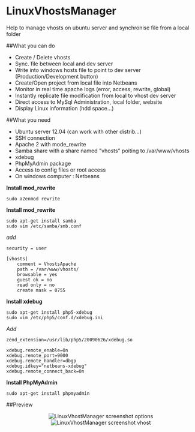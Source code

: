 LinuxVhostsManager
==================

Help to manage vhosts on ubuntu server and synchronise file from a local folder

##What you can do

  - Create / Delete vhosts
  - Sync. file between local and dev server
  - Write into windows hosts file to point to dev server (Production/Development button)
  - Create/Open project from local file into Netbeans
  - Monitor in real time apache logs (error, access, rewrite, global)
  - Instantly replicate file modification from local to vhost dev server
  - Direct access to MySql Administration, local folder, website
  - Display Linux information (hdd space...)

##What you need

 - Ubuntu server 12.04 (can work with other distrib...)
 - SSH connection
 - Apache 2 with mode_rewrite
 - Samba share with a share named "vhosts" poiting to /var/www/vhosts
 - xdebug
 - PhpMyAdmin package
 - Access to config files or root access
 - On windows computer : Netbeans

**Install mod_rewrite**

```
sudo a2enmod rewrite
```

**Install mod_rewrite**

```
sudo apt-get install samba
sudo vim /etc/samba/smb.conf
```

*add*
```
security = user

[vhosts]
    comment = VhostsApache
    path = /var/www/vhosts/
    browsable = yes
    guest ok = no
    read only = no
    create mask = 0755
```

**Install xdebug**

```
sudo apt-get install php5-xdebug
sudo vim /etc/php5/conf.d/xdebug.ini
```

*Add*
```
zend_extension=/usr/lib/php5/20090626/xdebug.so

xdebug.remote_enable=On
xdebug.remote_port=9000
xdebug.remote_handler=dbgp
xdebug.idkey="netbeans-xdebug"
xdebug.remote_connect_back=On
```


**Install PhpMyAdmin**

```
sudo apt-get install phpmyadmin
```

##Preview

<p align="center">
<img src="https://raw.github.com/dragouf/LinuxVhostsManager/master/screenshot1.png" alt="LinuxVhostManager screenshot options" />

<img src="https://raw.github.com/dragouf/LinuxVhostsManager/master/screenshot2.png" alt="LinuxVhostManager screenshot vhost" />
</p>
